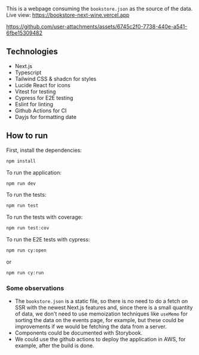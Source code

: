 This is a webpage consuming the `bookstore.json` as the source of the data.
Live view: <https://bookstore-next-wine.vercel.app>

https://github.com/user-attachments/assets/6745c2f0-7738-440e-a541-6fbe15309482

## Technologies

- Next.js
- Typescript
- Tailwind CSS & shadcn for styles
- Lucide React for icons
- Vitest for testing
- Cypress for E2E testing
- Eslint for linting
- Github Actions for CI
- Dayjs for formatting date

## How to run

First, install the dependencies:

```bash
npm install
```

To run the application:

```bash
npm run dev
```

To run the tests:

```bash
npm run test
```

To run the tests with coverage:

```bash
npm run test:cov
```

To run the E2E tests with cypress:

```bash
npm run cy:open
```

or

```bash
npm run cy:run
```

### Some observations

- The `bookstore.json` is a static file, so there is no need to do a fetch on SSR with the newest Next.js features and, since there is a small quantity of data, we don't need to use memoization techniques like `useMemo` for sorting the data on the events page, for example, but these could be improvements if we would be fetching the data from a server.
- Components could be documented with Storybook.
- We could use the github actions to deploy the application in AWS, for example, after the build is done.
